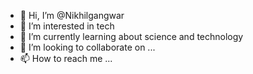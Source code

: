 - 👋 Hi, I’m @Nikhilgangwar
- 👀 I’m interested in tech
- 🌱 I’m currently learning about science and technology
- 💞️ I’m looking to collaborate on ...
- 📫 How to reach me ...

<!---
Nikhilgangwar is a ✨ special ✨ repository because its `README.md` (this file) appears on your GitHub profile.
You can click the Preview link to take a look at your changes.
--->
